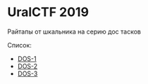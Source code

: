 # UralCTF 2019

Райтапы от шкальника на серию дос тасков

Список:

* [DOS-1](./DOS-1)
* [DOS-2](./DOS-2)
* [DOS-3](./DOS-3)
